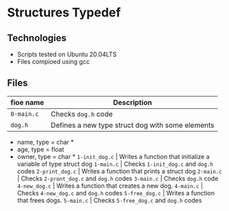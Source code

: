 # Structures Typedef
## Technologies
* Scripts tested on Ubuntu 20.04LTS
* Files compioed using gcc
## Files
fioe name | Description
--- | ---
`0-main.c` | Checks `dog.h` code
`dog.h` | Defines a new type struct dog with some elements
* name, type = char *
* age, type = float
* owner, type = char *
`1-init_dog.c` | Writes a function that initialize a variable of type struct dog
`1-main.c` | Checks `1-init_dog.c` and `dog.h` codes
`2-print_dog.c` | Writes a function that prints a struct dog
`2-main.c` | Checks `2-pront_dog.c` and `dog.h` codes
`3-main.c` | Checks `dog.h` code
`4-new_dog.c` | Writes a function that creates a new dog.
`4-main.c` | Checks `4-new_dog.c` and `dog.h` codes
`5-free_dog.c` | Writes a function that frees dogs.
`5-main.c` | Checks `5-free_dog.c` and `dog.h` codes
